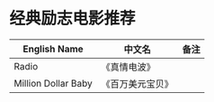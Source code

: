 # 经典励志电影推荐

| English Name | 中文名 | 备注 |
|---|---|---|
| Radio | 《真情电波》 |
| Million Dollar Baby | 《百万美元宝贝》 |
